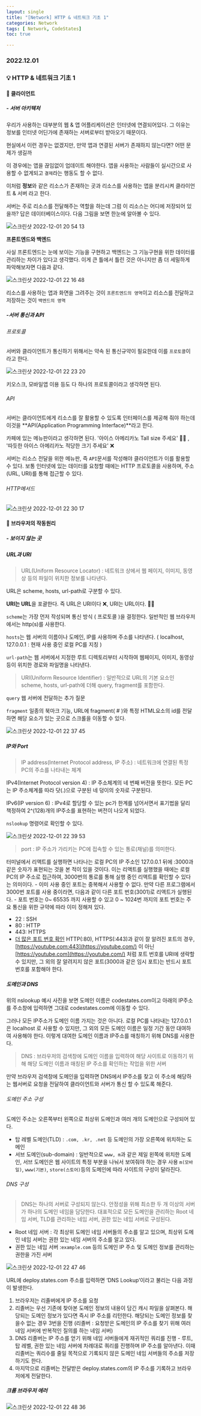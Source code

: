 ```yaml
---
layout: single
title: "[Network] HTTP & 네트워크 기초 1"
categories: Network
tags: [ Network, CodeStates]
toc: true

---
```


### 2022.12.01

### 💡  HTTP & 네트워크 기초 1

#### 📌 클라이언트 

##### - 서버 아키텍처

우리가 사용하는 대부분의 웹 & 앱 어플리케이션은 인터넷에 연결되어있다. 그 이유는 정보를 인터넷 어딘가에 존재하는 서버로부터 받아오기 때문이다.

현실에서 이런 경우는 없겠지만, 만약 앱과 연결된 서버가 존재하지 않는다면? 어떤 문제가 생길까 

이 경우에는 앱을 끊임없이 업데이트 해야한다. 앱을 사용하는 사람들이 실시간으로 사용할 수 없게되고 `결제`라는 행동도 할 수 없다. 

이처럼 **정보**와 같은 리소스가 존재하는 곳과 리소스를 사용하는 앱을 분리시켜 클라이언트 & 서버 라고 한다. 

서버는 주로 리소스를 전달해주는 역할을 하는데 그럼 이 리소스는 어디에 저장되어 있을까? 답은 데이터베이스이다. 다음 그림을 보면 한눈에 알아볼 수 있다. 

![스크린샷 2022-12-01 20 54 13](https://user-images.githubusercontent.com/104547038/205046443-2ccb908e-f494-4101-8638-d1db5a2eaf12.png)



**프론트엔드와 백엔드**

사실 프론트엔드는 눈에 보이는 기능을 구현하고 백엔드는 그 기능구현을 위한 데이터를 관리하는 차이가 있다고 생각했다. 이게 큰 틀에서 틀린 것은 아니지만 좀 더 세밀하게 파악해보자면 다음과 같다. 

![스크린샷 2022-12-01 22 16 48](https://user-images.githubusercontent.com/104547038/205062474-684c2597-5ac0-441b-bd59-ac6d9c049d00.png)

리소스를 사용하는 앱과 화면을 그려주는 것이 `프론트엔드의 영역`이고 리소스를 전달하고 저장하는 것이 `백엔드의 영역`



##### -서버 통신과 API 

###### 프로토콜

서버와 클라이언트가 통신하기 위해서는 약속 된 통신규약이 필요한데 이를 `프로토콜`이라고 한다. 

![스크린샷 2022-12-01 22 23 20](https://user-images.githubusercontent.com/104547038/205063835-79779f40-311c-4473-8810-084368ae70c1.png)

키오스크, 모바일앱 이용 등도 다 하나의 프로토콜이라고 생각하면 된다. 



###### API

서버는 클라이언트에게 리소스를 잘 활용할 수 있도록 인터페이스를 제공해 줘야 하는데 이것을 **API(Application Programming Interface)**라고 한다. 

카페에 있는 메뉴판이라고 생각하면 된다. '아이스 아메리카노 Tall size 주세요' 🙆‍♂️ , '따듯한 아이스 아메리카노 적당한 크기 주세요' ❌

서버는 리소스 전달을 위한 메뉴판, 즉 `API`문서를 작성해야 클라이언트가 이를 활용할 수 있다. 보통 인터넷에 있는 데이터를 요청할 때에는 HTTP 프로토콜을 사용하며, 주소(URL, URI)를 통해 접근할 수 있다. 



###### HTTP메서드

![스크린샷 2022-12-01 22 30 17](https://user-images.githubusercontent.com/104547038/205065302-6833a634-a760-410c-b880-31438eb91648.png)



#### 📌 브라우저의 작동원리 

##### - 보이지 않는 곳

##### URL과 URI

> URL(Uniform Resource Locator) :
> 네트워크 상에서 웹 페이지, 이미지, 동영상 등의 파일이 위치한 정보를 나타낸다.

URL은 scheme, hosts, url-path로 구분할 수 있다. 

**URI는 URL**을 포괄한다. 즉 URL은 URI이다 ❌,  URI는 URL이다. 🙆‍♂️

`scheme`는 가장 먼저 작성되며 통신 방식 ( 프로토콜 )을 결정한다. 일반적인 웹 브라우저에서는 http(s)를 사용한다. 

`hosts`는 웹 서버의 이름이나 도메인, IP를 사용하며 주소를 나타낸다. ( localhost, 127.0.0.1 : 현재 사용 중인 로컬 PC를 지칭 )

`url-path`는 웹 서버에서 지정한 루트 디렉토리부터 시작하여 웹페이지, 이미지, 동영상 등이 위치한 경로와 파일명을 나타낸다. 

> URI(Uniform Resource Identifier) :
> 일반적으로 URL의 기본 요소인 scheme, hosts, url-path에 더해 query, fragment를 포함한다.



`query` 웹 서버에 전달하는 추가 질문

`fragment` 일종의 북마크 기능, URL에 fragment( # )와 특정 HTML요소의 id를 전달하면 해당 요소가 있는 곳으로 스크롤을 이동할 수 있다. 

![스크린샷 2022-12-01 22 37 45](https://user-images.githubusercontent.com/104547038/205066953-094b3245-d10b-4210-a89d-18525562dd59.png)

##### IP와 Port

> IP address(Internet Protocol address, IP 주소) :
> 네트워크에 연결된 특정 PC의 주소를 나타내는 체계

IPv4(Internet Protocol version 4) : IP 주소체계의 네 번째 버전을 뜻한다. 모든 PC는 IP 주소체계를 따라 닷(.)으로 구분된 네 덩이의 숫자로 구분된다.

IPv6(IP version 6) : IPv4로 할당할 수 있는 pc가 한계를 넘어서면서 표기법을 달리 책정하여 2^(128)개의 IP주소를 표현하는 버전이 나오게 되었다.

`nslookup` 명령어로 확인할 수 있다. 

![스크린샷 2022-12-01 22 39 53](https://user-images.githubusercontent.com/104547038/205067425-5c01b837-135e-4b79-b8f3-3c14074dab94.png)



> port :
> IP 주소가 가리키는 PC에 접속할 수 있는 통로(채널)를 의미한다.

터미널에서 리액트를 실행하면 나타나는 로컬 PC의 IP 주소인 127.0.0.1 뒤에 :3000과 같은 숫자가 표현되는 것을 본 적이 있을 것이다.
이는 리액트를 실행했을 때에는 로컬 PC의 IP 주소로 접근하여, 3000번의 통로를 통해 실행 중인 리액트를 확인할 수 있다는 의미이다.
\- 이미 사용 중인 포트는 중복해서 사용할 수 없다. 만약 다른 프로그램에서 3000번 포트를 사용 중이라면, 다음과 같이 다른 포트 번호(3001)로 리액트가 실행된다.
\- 포트 번호는 0~ 65535 까지 사용할 수 있고 0 ~ 1024번 까지의 포트 번호는 주요 통신을 위한 규약에 따라 이미 정해져 있다.

- 22 : SSH
- 80 : HTTP
- 443: HTTPS
- [더 많은 포트 번호 확인](https://en.wikipedia.org/wiki/List_of_TCP_and_UDP_port_numbers)
  HTTP(:80), HTTPS(:443)과 같이 잘 알려진 포트의 경우, [https://youtube.com:443](https://youtube.com/) 이 아닌 [https://youtube.com](https://youtube.com/) 처럼 포트 번호를 URI에 생략할 수 있지만, 그 외의 잘 알려지지 않은 포트(3000과 같은 임시 포트)는 반드시 포트 번호를 포함해야 한다.

##### 도메인과 DNS

위의 nslookup 예시 사진을 보면 도메인 이름은  codestates.com이고 아래의 IP주소를 주소창에 입력하면 그대로 codestates.com에 이동할 수 있다. 

그러나 모든 IP주소가 도메인 이름 가지는 것은 아니다. 로컬 PC를 나타내는 127.0.0.1 은 localhost 로 사용할 수 있지만, 그 외의 모든 도메인 이름은 일정 기간 동안 대여하여 사용해야 한다. 이렇게 대여한 도메인 이름과 IP주소를 매칭하기 위해 DNS를 사용한다.

> DNS :
> 브라우저의 검색창에 도메인 이름을 입력하여 해당 사이트로 이동하기 위해 해당 도메인 이름과 매칭된 IP 주소를 확인하는 작업을 위한 서버

만약 브라우저 검색창에 도메인을 입력하면 DNS에서 IP주소를 찾고 이 주소에 해당하는 웹서버로 요청을 전달하여 클라이언트와 서버가 통신 할 수 있도록 해준다.

###### 도메인 주소 구성

도메인 주소는 오른쪽부터 왼쪽으로 최상위 도메인과 여러 개의 도메인으로 구성되어 있다.

- 탑 레벨 도메인(TLD) : `.com, .kr, .net` 등 도메인의 가장 오른쪽에 위치하는 도메인
- 서브 도메인(sub-domain) : 일반적으로 `www, m`과 같은 제일 왼쪽에 위치한 도메인, 서브 도메인은 웹 사이트의 특정 부분을 나눠서 보여줘야 하는 경우 사용
  `m(모바일)`, `www(기본)`, `store(스토어)`등의 도메인에 따라 사이트의 구성이 달라진다.

###### DNS 구성

> DNS는 하나의 서버로 구성되지 않는다.
> 안정성을 위해 최소한 두 개 이상의 서버가 하나의 도메인 네임을 담당한다.
> 대표적으로 모든 도메인을 관리하는 Root 네임 서버, TLD를 관리하는 네임 서버, 권한 있는 네임 서버로 구성된다.

- Root 네임 서버 : 각 최상위 도메인 네임 서버들의 주소를 알고 있으며, 최상위 도메인 네임 서버는 권한 있는 네임 서버의 주소를 알고 있다.
- 권한 있는 네임 서버 :`example.com` 등의 도메인 IP 주소 및 도메인 정보를 관리하는 권한을 가진 서버

![스크린샷 2022-12-01 22 47 46](https://user-images.githubusercontent.com/104547038/205069149-b65e5e12-bfce-4027-a28b-0dfe96ee8dea.png)

URL에 deploy.states.com 주소를 입력하면 ‘DNS Lookup’이라고 불리는 다음 과정이 발생한다.

1. 브라우저는 리졸버에게 IP 주소를 요청
2. 리졸버는 우선 기존에 찾아본 도메인 정보의 내용이 담긴 캐시 파일을 살펴본다. 해당되는 도메인 정보가 있다면 즉시 IP 주소를 리턴한다. 해당되는 도메인 정보를 찾을수 없는 경우 3번을 진행
   (리졸버 : 요청받은 도메인의 IP 주소를 찾기 위해 여러 네임 서버에 반복적인 질의를 하는 네임 서버)
3. DNS 리졸버는 IP 주소를 얻기 위해 네임 서버들에게 재귀적인 쿼리를 진행 - 루트, 탑 레벨, 권한 있는 네임 서버에 차례대로 쿼리를 진행하며 IP 주소를 알아낸다.
   이때 리졸버는 쿼리수를 줄일 목적으로 기록되지 않은 도메인 네임 서버들의 주소를 저장하기도 한다.
4. 마지막으로 리졸버는 전달받은 deploy.states.com의 IP 주소를 기록하고 브라우저에게 전달한다.

##### 크롬 브라우저 에러

![스크린샷 2022-12-01 22 48 36](https://user-images.githubusercontent.com/104547038/205069324-62898adc-0a5f-46b2-adfc-41a77d943aba.png)